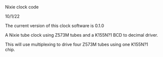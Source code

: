 
Nixie clock code

10/1/22

The current version of this clock software is 0.1.0

A Nixie tube clock using Z573M tubes and a K155N?1 BCD to decimal driver.

This will use multiplexing to drive four Z573M tubes using one K155N?1 chip.
